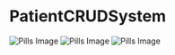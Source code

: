 # PatientCRUDSystem

<html>
 <head>
 </head>
  <body>
    <img src="PatientCRUDSystem/Content/pic1.PNG" alt="Pills Image">
     <img src="PatientCRUDSystem/Content/pic2.PNG" alt="Pills Image">
     <img src="PatientCRUDSystem/Content/pic3.PNG" alt="Pills Image">
  </body>
</html>
